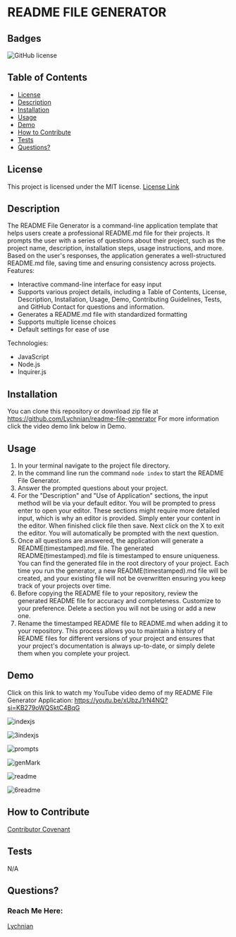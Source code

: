 # README FILE GENERATOR


## Badges

![GitHub license](https://img.shields.io/badge/license-MIT-blue.svg)


## Table of Contents

* [License](#license)
* [Description](#description)
* [Installation](#installation)
* [Usage](#usage)
* [Demo](#demo)
* [How to Contribute](#how-to-contribute)
* [Tests](#tests)
* [Questions?](#questions)


## License

This project is licensed under the MIT license.
[License Link](https://opensource.org/licenses/MIT)


## Description

The README File Generator is a command-line application template that helps users create a professional README.md file for their projects. It prompts the user with a series of questions about their project, such as the project name, description, installation steps, usage instructions, and more. Based on the user's responses, the application generates a well-structured README.md file, saving time and ensuring consistency across projects.
Features:
- Interactive command-line interface for easy input
- Supports various project details, including a Table of Contents, License, Description, Installation, Usage, Demo,  Contributing Guidelines, Tests, and GitHub Contact for questions and information.
- Generates a README.md file with standardized formatting
- Supports multiple license choices
- Default settings for ease of use

Technologies:
- JavaScript
- Node.js
- Inquirer.js
  

## Installation

You can clone this repository or download zip file at https://github.com/Lychnian/readme-file-generator
For more information click the video demo link below in Demo.


## Usage

1. In your terminal navigate to the project file directory.
2. In the command line run the command `node index`  to start the README File Generator.
3. Answer the prompted questions about your project. 
4. For the "Description" and "Use of Application" sections, the input method will be via your default editor. You will be prompted to press enter to open your editor. These sections might require more detailed input, which is why an editor is provided. Simply enter your content in the editor. When finished click file then save. Next click on the X to exit the editor. You will automatically be prompted with the next question.
5. Once all questions are answered, the application will generate a README(timestamped).md file. 
The generated README(timestamped).md file is timestamped to ensure uniqueness. You can find the generated file in the root directory of your project. Each time you run the generator, a new README(timestamped).md file will be created, and your existing file will not be overwritten ensuring you keep track of your projects over time.
6. Before copying the README file to your repository, review the generated README file for accuracy and completeness. Customize to your preference. Delete a section you will not be using or add a new one.
7. Rename the timestamped README file to README.md when adding it to your repository.
This process allows you to maintain a history of README files for different versions of your project and ensures that your project's documentation is always up-to-date, or simply delete them when you complete your project.


## Demo

Click on this link to watch my YouTube video demo of my README File Generator Application: https://youtu.be/xUbzJ1rN4NQ?si=KB279oWQSktC4BqG



![indexjs](https://github.com/Lychnian/readme-file-generator/assets/140586279/59e142b5-c255-4af6-9f98-a86bc28ec033)



![3indexjs](https://github.com/Lychnian/readme-file-generator/assets/140586279/d9bf689e-9169-47d4-91d9-53339f9a354f)



![prompts](https://github.com/Lychnian/readme-file-generator/assets/140586279/e87d2236-128d-456e-9a24-d29c6465dd9e)



![genMark](https://github.com/Lychnian/readme-file-generator/assets/140586279/3d0caa81-69b7-4c3b-8553-d062b66e3797)



![readme](https://github.com/Lychnian/readme-file-generator/assets/140586279/2d58cf00-a866-48da-af66-e8c8adaa94c8)



![6readme](https://github.com/Lychnian/readme-file-generator/assets/140586279/fe887e71-2ebf-4315-99de-b3fcec6b9903)




## How to Contribute

[Contributor Covenant](https://www.contributor-covenant.org/) 


## Tests

N/A


## Questions?
### Reach Me Here: 

[Lychnian](https://github.com/Lychnian)



